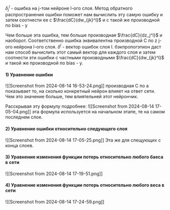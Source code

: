 $\delta_j^l$ - ошибка на j-том нейроне l-ого слоя. 
Метод обратного распространения ошибки поможет нам вычислить эту самую ошибку и затем соотнести ее с $\frac{dC}{dw_{jk}^l}$ и с такой же производной по bias - у

Чем больше эта ошибка, тем больше производная $\frac{dC}{dz_j^l}$ и наоборот. Соответственно ошибка эквивалентна производной C по z j-ого нейрона l-ого слоя.
$\delta^l$ -  вектор ошибок слоя l. бэкпропогэтион даст нам способ вычислить этот самый вектор для каждого слоя и затем соотнести эти ошибки с частными производными  $\frac{dC}{dw_{jk}^l}$ и такой же производной по bias - у.

#### 1) Уравнение ошибки
![[Screenshot from 2024-08-14 16-53-24.png]]
производная C по a показывает то, на сколько конкретный нейрон влияет на ответ сети. Чем это значение больше, тем влиятельней этот нейрончик.

Расскрывая эту формулу подробнее:
![[Screenshot from 2024-08-14 17-05-04.png]]
эта формула используется на начальном этапе, те на самом последнем слое.
#### 2) Уравнение ошибки относительно следующего слоя
![[Screenshot from 2024-08-14 17-05-25.png]]
Эта же для слещующих с конца слоев.

#### 3) Уравнение изменения функции потерь относительно любого баеса в сети
![[Screenshot from 2024-08-14 17-19-51.png]]

#### 4) Уравнение изменения функции потерь относительно любого веса в сети
![[Screenshot from 2024-08-14 17-24-59.png]]
